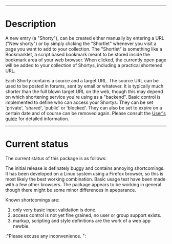 -----
# Description  
A new entry (a "Shorty"), can be created either manually by entering a URL ("New shorty") or by simply clicking the "Shortlet" whenever you visit a page you want to add to your collection. The "Shortlet" is something like a Bookmarklet, a script based bookmark meant to be stored inside the bookmark area of your web browser. When clicked, the currently open page will be added to your collection of Shortys, including a practical shortened URL.


Each Shorty contains a source and a target URL. The source URL can be used to be posted in forums, sent by email or whatever. It is typically much shorter than the full blown target URL on the web, though this may depend on which shortening service you're using as a "backend". Basic control is implemented to define who can access your Shortys. They can be set 'private', 'shared', 'public' or 'blocked'. They can also be set to expire on a certain date and of course can be removed again. Please consult the [User's guide](shorty_user.md) for detailed information.

-----
# Current status  
The current status of this package is as follows:


The initial release is definately buggy and contains annoying shortcomings. It has been developed on a Linux system using a Firefox browser, so this is most likely the best working combination. Basic usage test have been made with a few other browsers. The package appears to be working in general though there might be some minor differences in apeparance.


Known shortcomings are:

1. only very basic input validation is done.  
2. access control is not yet fine grained, no user or group support exists.  
3. markup, scripting and style definitions are the work of a web app newbie.  

:"Please excuse any inconvenience. ":
